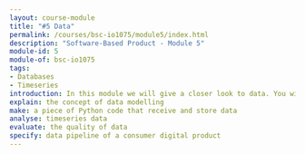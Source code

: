 ```yaml
---
layout: course-module
title: "#5 Data"
permalink: /courses/bsc-io1075/module5/index.html
description: "Software-Based Product - Module 5"
module-id: 5
module-of: bsc-io1075
tags:
- Databases
- Timeseries
introduction: In this module we will give a closer look to data. You will learn the fundamentals of information systems. You will evaluate data quality. The assignment will show you how to store data from your GoodNight Lamp behaviour.
explain: the concept of data modelling
make: a piece of Python code that receive and store data
analyse: timeseries data
evaluate: the quality of data
specify: data pipeline of a consumer digital product
---
```


